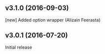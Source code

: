 v3.1.0 (2016-09-03)
-------------------
[new] Added option wrapper (Alizain Feerasta)

v3.0.1 (2016-07-20)
-------------------
Initial release
